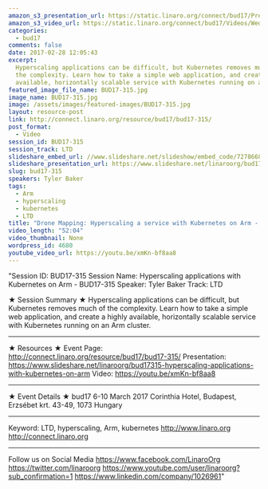 ```yaml
---
amazon_s3_presentation_url: https://static.linaro.org/connect/bud17/Presentations/-BUD17-315%20-%20Drone%20Mapping-%20Hyperscaling%20a%20service%20with%20Kubernetes%20on%20ARM.pdf
amazon_s3_video_url: https://static.linaro.org/connect/bud17/Videos/Wednesday/BUD17-315%20Drone%20Mapping%20%20Hyperscaling%20a%20service%20with%20Kubernetes%20on%20ARM.mp4
categories:
  - bud17
comments: false
date: 2017-02-28 12:05:43
excerpt:
  Hyperscaling applications can be difficult, but Kubernetes removes much of
  the complexity. Learn how to take a simple web application, and create a highly
  available, horizontally scalable service with Kubernetes running on an Arm cluster.
featured_image_file_name: BUD17-315.jpg
image_name: BUD17-315.jpg
image: /assets/images/featured-images/BUD17-315.jpg
layout: resource-post
link: http://connect.linaro.org/resource/bud17/bud17-315/
post_format:
  - Video
session_id: BUD17-315
session_track: LTD
slideshare_embed_url: //www.slideshare.net/slideshow/embed_code/72786685
slideshare_presentation_url: https://www.slideshare.net/linaroorg/bud17315-hyperscaling-applications-with-kubernetes-on-arm
slug: bud17-315
speakers: Tyler Baker
tags:
  - Arm
  - hyperscaling
  - kubernetes
  - LTD
title: "Drone Mapping: Hyperscaling a service with Kubernetes on Arm - BUD17-315"
video_length: "52:04"
video_thumbnail: None
wordpress_id: 4680
youtube_video_url: https://youtu.be/xmKn-bf8aa8
---
```


"Session ID: BUD17-315
Session Name: Hyperscaling applications with Kubernetes on Arm - BUD17-315
Speaker: Tyler Baker
Track: LTD

★ Session Summary ★
Hyperscaling applications can be difficult, but Kubernetes removes much of the complexity. Learn how to take a simple web application, and create a highly available, horizontally scalable service with Kubernetes running on an Arm cluster.

---

★ Resources ★
Event Page: http://connect.linaro.org/resource/bud17/bud17-315/
Presentation: https://www.slideshare.net/linaroorg/bud17315-hyperscaling-applications-with-kubernetes-on-arm
Video: https://youtu.be/xmKn-bf8aa8

---

★ Event Details ★
bud17
6-10 March 2017
Corinthia Hotel, Budapest,
Erzsébet krt. 43-49,
1073 Hungary

---

Keyword: LTD, hyperscaling, Arm, kubernetes
http://www.linaro.org
http://connect.linaro.org

---

Follow us on Social Media
https://www.facebook.com/LinaroOrg
https://twitter.com/linaroorg
https://www.youtube.com/user/linaroorg?sub_confirmation=1
https://www.linkedin.com/company/1026961"
